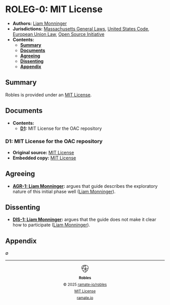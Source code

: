 # ROLEG-0: MIT License
- **Authors:** [Liam Monninger](mailto:liam@ramate.io)
- **Jurisdictions:** [Massachusetts General Laws](https://malegislature.gov/Laws/GeneralLaws), [United States Code](https://www.law.cornell.edu/uscode), [European Union Law](https://eur-lex.europa.eu/legal-content/EN/TXT/?uri=CELEX:32009L0024), [Open Source Initiative](https://opensource.org/licenses/MIT)
- **Contents:**
  - **[Summary](#summary)**
  - **[Documents](#documents)**
  - **[Agreeing](#agreeing)**
  - **[Dissenting](#dissenting)**
  - **[Appendix](#appendix)**

## Summary
Robles is provided under an [MIT License](https://opensource.org/license/mit).

## Documents
- **Contents:**
    - **[D1](#d1-mit-license-for-the-oac-repository):** MIT License for the OAC repository

### D1: MIT License for the OAC repository
- **Original source:** [MIT License](/LICENSE)
- **Embedded copy:** [MIT License](/LICENSE)

## Agreeing
- **[AGR-1: Liam Monninger](./agreeing/agr-001-liam-monninger/README.md):** argues that guide describes the exploratory nature of this initial phase well ([Liam Monninger](mailto:liam@ramate.io)).

## Dissenting
- **[DIS-1: Liam Monninger](./dissenting/dis-001-liam-monninger/README.md):** argues that the guide does not make it clear how to participate ([Liam Monninger](mailto:liam@ramate.io)).

## Appendix
$\emptyset$

<!--ROBLES FOOTER: DO NOT REMOVE THIS LINE-->
---

<div align="center">
  <picture>
    <source srcset="./assets/robles-inverted-transparent.png" media="(prefers-color-scheme: dark)">
    <img height="24" src="./assets/robles-transparent.png" alt="Robles"/>
  </picture>
  <br/>
  <sub>
    <b>Robles</b>
    <br/>
    &copy; 2025 <a href="https://github.com/ramate-io/robles">ramate-io/robles</a>
    <br/>
    <a href="https://github.com/ramate-io/robles/blob/main/LICENSE">MIT License</a>
    <br/>
    <a href="https://www.ramate.io">ramate.io</a>
  </sub>
</div>

